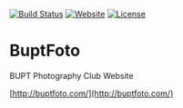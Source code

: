 [![Build Status](https://travis-ci.org/BuptFoto/BuptFoto.svg?branch=master)](https://travis-ci.org/BuptFoto/BuptFoto)
[![Website](https://img.shields.io/website-up-down-green-red/http/buptfoto.com.svg)](http://buptfoto.com/)
[![License](https://img.shields.io/badge/license-CC4.0%20BY--NC--ND-orange.svg)](/LICENSE)

# BuptFoto
BUPT Photography Club Website

[http://buptfoto.com/](http://buptfoto.com/)
